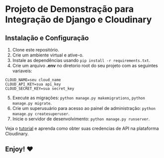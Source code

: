 # Projeto de Demonstração para Integração de Django e Cloudinary

## Instalação e Configuração

1. Clone este repositório.
2. Crie um ambiente virtual e ative-o.
3. Instale as dependências usando `pip install -r requirements.txt`.
4. Crie um arquivo  **.env** no diretorio root do seu projeto com as seguintes variaveis:
```makefiles
CLOUD_NAME=seu cloud_name
CLOUD_API_KEY=sua api_key
CLOUD_SECRET_KEY=sua secret_key
```
5. Execute as migrações: `python manage.py makemigrations`, `python manage.py migrate`.
6. Crie um superusuário para acesso ao painel de administração: `python manage.py createsuperuser`.
7. Inicie o servidor de desenvolvimento: `python manage.py runserver`.

Veja o [tutorial](https://dev.to/aghastygd/integracao-do-cloudinary-ao-seu-projeto-django-gratuitamente-8pm) e aprenda como obter suas credencias de API na plataforma Cloudinary.

## Enjoy! ❤️
